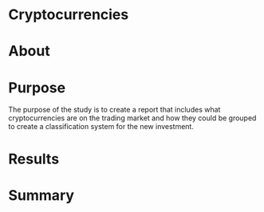 # Cryptocurrencies
# About
# Purpose
The purpose of the study is to create a report that includes what cryptocurrencies are on the trading market and how they could be grouped to create a 
classification system for the new investment.

# Results

# Summary
